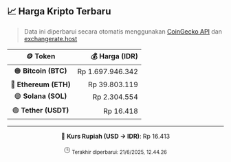 

<!-- HARGA_KRIPTO -->
## 📈 Harga Kripto Terbaru

> Data ini diperbarui secara otomatis menggunakan [CoinGecko API](https://www.coingecko.com/) dan [exchangerate.host](https://exchangerate.host/)

<div align="center">

| 🪙 Token | 💰 Harga (IDR) |
|:------:|---------------:|
| 🟠 **Bitcoin (BTC)**   | Rp 1.697.946.342 |
| 🔵 **Ethereum (ETH)**  | Rp 39.803.119 |
| 🟣 **Solana (SOL)**    | Rp 2.304.554 |
| 🟢 **Tether (USDT)**   | Rp 16.418 |

---

💱 **Kurs Rupiah (USD → IDR)**: Rp 16.413

🕒 <sub>Terakhir diperbarui: 21/6/2025, 12.44.26</sub>

</div>
<!-- /HARGA_KRIPTO -->